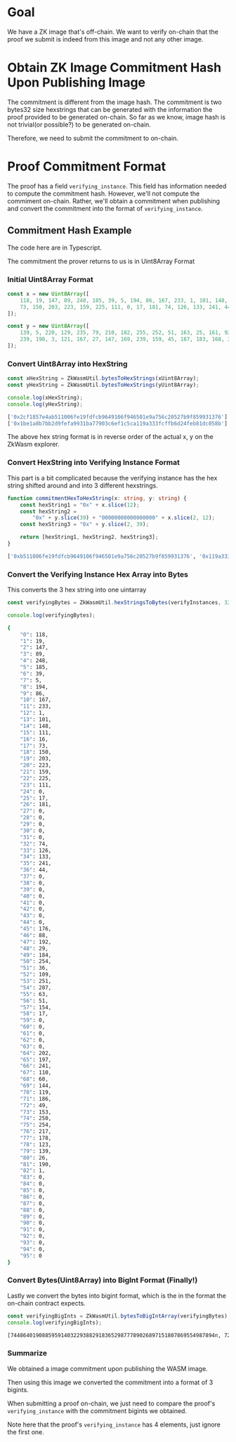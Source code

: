 # Goal

We have a ZK image that's off-chain. We want to verify on-chain that the proof we submit is indeed from this image and not any other image.

# Obtain ZK Image Commitment Hash Upon Publishing Image

The commitment is different from the image hash.
The commitment is two bytes32 size hexstrings that can be generated with the information the proof provided to be generated on-chain.
So far as we know, image hash is not trivial(or possible?) to be generated on-chain.

Therefore, we need to submit the commitment to on-chain.

# Proof Commitment Format

The proof has a field `verifying_instance`. This field has information needed to compute the commitment hash.
However, we'll not compute the commiment on-chain. Rather, we'll obtain a commitment when publishing and convert the
commitment into the format of `verifying_instance`.

## Commitment Hash Example

The code here are in Typescript.

The commitment the prover returns to us is in Uint8Array Format

### Initial Uint8Array Format

```ts
const x = new Uint8Array([
    118, 19, 147, 89, 248, 185, 39, 5, 194, 86, 167, 233, 1, 101, 148, 111, 16,
    73, 150, 203, 223, 159, 225, 111, 0, 17, 181, 74, 126, 133, 241, 44,
]);

const y = new Uint8Array([
    139, 5, 220, 129, 235, 79, 210, 182, 255, 252, 51, 163, 25, 161, 92, 28,
    239, 198, 3, 121, 167, 27, 147, 169, 239, 159, 45, 187, 183, 168, 225, 27,
]);
```

### Convert Uint8Array into HexString

```ts
const xHexString = ZkWasmUtil.bytesToHexStrings(xUint8Array);
const yHexString = ZkWasmUtil.bytesToHexStrings(yUint8Array);

console.log(xHexString);
console.log(yHexString);
```

```bash
['0x2cf1857e4ab511006fe19fdfcb9649106f946501e9a756c20527b9f859931376']
['0x1be1a8b7bb2d9fefa9931ba77903c6ef1c5ca119a333fcffb6d24feb81dc058b']
```

The above hex string format is in reverse order of the actual x, y on the ZkWasm explorer.

### Convert HexString into Verifying Instance Format

This part is a bit complicated because the verifying instance has the hex string shifted around and into 3 different hexstrings.

```ts
function commitmentHexToHexString(x: string, y: string) {
    const hexString1 = "0x" + x.slice(12);
    const hexString2 =
        "0x" + y.slice(39) + "00000000000000000" + x.slice(2, 12);
    const hexString3 = "0x" + y.slice(2, 39);

    return [hexString1, hexString2, hexString3];
}
```

```bash
['0xb511006fe19fdfcb9649106f946501e9a756c20527b9f859931376', '0x119a333fcffb6d24feb81dc058b000000000000000002cf1857e4a', '0x1be1a8b7bb2d9fefa9931ba77903c6ef1c5ca']
```

### Convert the Verifying Instance Hex Array into Bytes

This converts the 3 hex string into one uintarray

```ts
const verifyingBytes = ZkWasmUtil.hexStringsToBytes(verifyInstances, 32);

console.log(verifyingBytes);
```

```bash
{
    "0": 118,
    "1": 19,
    "2": 147,
    "3": 89,
    "4": 248,
    "5": 185,
    "6": 39,
    "7": 5,
    "8": 194,
    "9": 86,
    "10": 167,
    "11": 233,
    "12": 1,
    "13": 101,
    "14": 148,
    "15": 111,
    "16": 16,
    "17": 73,
    "18": 150,
    "19": 203,
    "20": 223,
    "21": 159,
    "22": 225,
    "23": 111,
    "24": 0,
    "25": 17,
    "26": 181,
    "27": 0,
    "28": 0,
    "29": 0,
    "30": 0,
    "31": 0,
    "32": 74,
    "33": 126,
    "34": 133,
    "35": 241,
    "36": 44,
    "37": 0,
    "38": 0,
    "39": 0,
    "40": 0,
    "41": 0,
    "42": 0,
    "43": 0,
    "44": 0,
    "45": 176,
    "46": 88,
    "47": 192,
    "48": 29,
    "49": 184,
    "50": 254,
    "51": 36,
    "52": 109,
    "53": 251,
    "54": 207,
    "55": 63,
    "56": 51,
    "57": 154,
    "58": 17,
    "59": 0,
    "60": 0,
    "61": 0,
    "62": 0,
    "63": 0,
    "64": 202,
    "65": 197,
    "66": 241,
    "67": 110,
    "68": 60,
    "69": 144,
    "70": 119,
    "71": 186,
    "72": 49,
    "73": 153,
    "74": 250,
    "75": 254,
    "76": 217,
    "77": 178,
    "78": 123,
    "79": 139,
    "80": 26,
    "81": 190,
    "82": 1,
    "83": 0,
    "84": 0,
    "85": 0,
    "86": 0,
    "87": 0,
    "88": 0,
    "89": 0,
    "90": 0,
    "91": 0,
    "92": 0,
    "93": 0,
    "94": 0,
    "95": 0
}
```

### Convert Bytes(Uint8Array) into BigInt Format (Finally!)

Lastly we convert the bytes into bigint format, which is the in the format
the on-chain contract expects.

```ts
const verifyingBigInts = ZkWasmUtil.bytesToBigIntArray(verifyingBytes);
console.log(verifyingBigInts);
```

```bash
[74486401908859591403229388291836529877789026897151807869554987894n, 7241184524295750919170342524462313244765660017617877986877734474n, 38861112272076482440397420477085650286396874n]
```

### Summarize

We obtained a image commitment upon publishing the WASM image.

Then using this image we converted the commitment into a format of 3 bigints.

When submitting a proof on-chain, we just need to compare the proof's `verifying_instance` with the commitment bigints we obtained.

Note here that the proof's `verifying_instance` has 4 elements, just ignore the first one.
